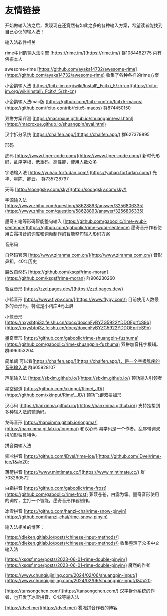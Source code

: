 # 友情链接

开始做输入法之后，发现现在还竟然有如此之多的各种输入方案，希望读者能找到自己心仪的输入法！



输入法软件相关

rime中州韵输入法引擎 [https://rime.im/](https://rime.im/) 群1084482775 内有佛振本人

awesome-rime [https://github.com/ayaka14732/awesome-rime](https://github.com/ayaka14732/awesome-rime) 收集了各种各样的rime方案

小企鹅输入法 [https://fcitx-im.org/wiki/Install\_Fcitx\_5/zh-cn](https://fcitx-im.org/wiki/Install\_Fcitx\_5/zh-cn)

小企鹅输入法mac版 [https://github.com/fcitx-contrib/fcitx5-macos](https://github.com/fcitx-contrib/fcitx5-macos) 群874450150

双拼方案评测 [https://macroxue.github.io/shuangpin/eval.html](https://macroxue.github.io/shuangpin/eval.html)

汉字拆分系统 [https://chaifen.app/](https://chaifen.app/) 群627379895



形码

虎码 [https://www.tiger-code.com/](https://www.tiger-code.com/) 新时代形码，乱序字根，低重码，高性能，使用人数众多

宇浩输入法 [https://yuhao.forfudan.com/](https://yuhao.forfudan.com/) 光华、星陈、卿云。 群735728797

天码 [http://soongsky.com/sky/](http://soongsky.com/sky/)

字源输入法 [https://www.zhihu.com/question/58628893/answer/3256806335](https://www.zhihu.com/question/58628893/answer/3256806335)

墨奇五笔等形码智能整句输入 [https://github.com/gaboolic/rime-wubi-sentence](https://github.com/gaboolic/rime-wubi-sentence) 墨奇音形作者使用白霜拼音的词库和词频制作的智能整句输入形码方案



音形码

自然码官网 [http://www.ziranma.com.cn/](http://www.ziranma.com.cn/) 音形鼻祖，40年历史

魔改自然码 [https://github.com/ksqsf/rime-moran](https://github.com/ksqsf/rime-moran) 群906230260

哲豆音形 [https://zzd.pages.dev/](https://zzd.pages.dev/)

小鹤音形 [https://www.flypy.com/](https://www.flypy.com/) 目前使用人数最多的音形码，特点是小词库4码上屏

小鹭音形 [https://nxysbtpi3z.feishu.cn/docx/doxcnFyBYZG5922YDDOEprfcS9b](https://nxysbtpi3z.feishu.cn/docx/doxcnFyBYZG5922YDDOEprfcS9b)

墨奇音形 [https://github.com/gaboolic/rime-shuangpin-fuzhuma](https://github.com/gaboolic/rime-shuangpin-fuzhuma) 双拼加音托字根辅。群696353204

简单鹤 可以看[https://chaifen.app/](https://chaifen.app/)，是一个字根乱序的音形输入法 群605928107

声笔输入法 [https://sbxlm.github.io/](https://sbxlm.github.io/)  顶功输入引领者

星空键道 [https://github.com/xkinput/Rime\_JD/](https://github.com/xkinput/Rime\_JD/) 顶功飞键双拼加形

汉心码 [https://hanxinma.github.io/](https://hanxinma.github.io/) 支持挂接到多种输入法的辅助码。

龙码音形 [https://hanxinma.gitlab.io/longma/](https://hanxinma.gitlab.io/longma/) 和汉心码 易学码是一个作者。乱序带调双拼加形独具特色。



拼音类输入法

雾凇拼音 [https://github.com/iDvel/rime-ice/](https://github.com/iDvel/rime-ice/)&#x20;

薄荷拼音 [https://www.mintimate.cc/](https://www.mintimate.cc/) 群703260572

白霜拼音 [https://github.com/gaboolic/rime-frost](https://github.com/gaboolic/rime-frost) 蒹葭苍苍，白露为霜。墨奇音形使用的词库，主打一个智能。墨奇音形作者制作。

冰雪拼音 [https://github.com/hanzi-chai/rime-snow-pinyin](https://github.com/hanzi-chai/rime-snow-pinyin)



输入法相关的博客：

[https://dieken.gitlab.io/posts/chinese-input-methods/](https://dieken.gitlab.io/posts/chinese-input-methods/)  收集整理了众多中文输入法

[https://ksqsf.moe/posts/2023-06-01-rime-double-pinyin/](https://ksqsf.moe/posts/2023-06-01-rime-double-pinyin/)  魔然的作者

[https://www.chunqiujinjing.com/2024/02/06/shuangpin-input/](https://www.chunqiujinjing.com/2024/02/06/shuangpin-input/)&#x20;

[https://tansongchen.com/](https://tansongchen.com/)  汉字拆分系统的作者，也开发了冰雪拼音、C42等输入法

[https://dvel.me/](https://dvel.me/) 雾凇拼音作者的博客
